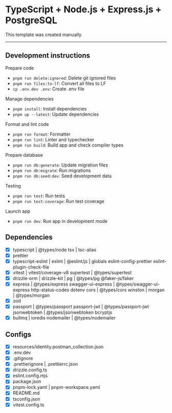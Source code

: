 # TypeScript + Node.js + Express.js + PostgreSQL

This template was created manually.

---

## Development instructions

Prepare code

- `pnpm run delete:ignored`: Delete git ignored files
- `pnpm run files:to-lf`: Convert all files to LF
- `cp .env.dev .env`: Create .env file

Manage dependencies

- `pnpm install`: Install dependencies
- `pnpm up --latest`: Update dependencies

Format and lint code

- `pnpm run format`: Formatter
- `pnpm run lint`: Linter and typechecker
- `pnpm run build`: Build app and check compiler types

Prepare database

- `pnpm run db:generate`: Update migration files
- `pnpm run db:migrate`: Run migrations
- `pnpm run db:seed:dev`: Seed development data

Testing

- `pnpm run test`: Run tests
- `pnpm run test:coverage`: Run test coverage

Launch app

- `pnpm run dev`: Run app in development mode

## Dependencies

- [x] typescript | @types/node
      tsx | tsc-alias
- [x] prettier
- [x] typescript-eslint | eslint | @eslint/js | globals
      eslint-config-prettier
      eslint-plugin-check-file
- [x] vitest | vitest/coverage-v8
      supertest | @types/supertest
- [x] drizzle-orm | drizzle-kit | pg | @types/pg
      @faker-js/faker
- [x] express | @types/express
      swagger-ui-express | @types/swagger-ui-express
      http-status-codes
      dotenv
      cors | @types/cors
      winston | morgan | @types/morgan
- [x] zod
- [x] passport | @types/passport
      passport-jwt | @types/passport-jwt
      jsonwebtoken | @types/jsonwebtoken
      bcryptjs
- [x] bullmq | ioredis
      nodemailer | @types/nodemailer

## Configs

- [x] resources/identity.postman_collection.json
- [x] .env.dev
- [x] .gitignore
- [x] .prettierignore | .prettierrc.json
- [x] drizzle.config.ts
- [x] eslint.config.mjs
- [x] package.json
- [x] pnpm-lock.yaml | pnpm-workspace.yaml
- [x] README.md
- [x] tsconfig.json
- [x] vitest.config.ts
